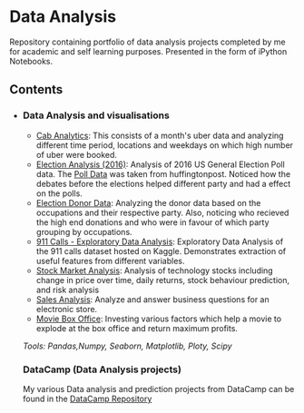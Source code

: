 # Data Analysis
Repository containing portfolio of data analysis projects completed by me for academic and self learning purposes. Presented in the form of iPython Notebooks. 

## Contents

- ### Data Analysis and visualisations

  - [Cab Analytics](https://github.com/shahmonil/Data-Analysis-and-Visualization-Projects/blob/master/Cab%20Analytics/Uber%20Data%20Analysis.ipynb): This consists of a month's uber data and analyzing different time period, locations and weekdays on which high number of uber were booked.  
  - [Election Analysis (2016)](https://github.com/shahmonil/Data-Analysis-and-Visualization-Projects/blob/master/Election%20Analysis%20(2016)/Election%20Analysis%20(2016).ipynb): Analysis of 2016 US General Election Poll data. The [Poll Data](https://elections.huffingtonpost.com/pollster/2016-general-election-trump-vs-clinton) was taken from huffingtonpost. Noticed how the debates before the elections helped different party and had a effect on the polls. 
  - [Election Donor Data](https://github.com/shahmonil/Data-Analysis-and-Visualization-Projects/blob/master/Election%20Analysis%20(2016)/Election%20Donor%20Data%20(2012).ipynb): Analyzing the donor data based on the occupations and their respective party. Also, noticing who recieved the high end donations and who were in favour of which party grouping by occupations.
  - [911 Calls - Exploratory Data Analysis](https://github.com/shahmonil/Emergency-911-Calls-Analysis/blob/master/Emergency-911%20Calls.ipynb): Exploratory Data Analysis of the 911 calls dataset hosted on Kaggle. Demonstrates extraction of useful features from different variables.
  - [Stock Market Analysis](https://github.com/shahmonil/Stock-Market-Analysis-Risk/blob/master/Stock%20Market%20Analysis.ipynb): Analysis of technology stocks including change in price over time, daily returns, stock behaviour prediction, and risk analysis
  - [Sales Analysis](https://github.com/shahmonil/Sales-Analysis/blob/master/Sales%20Analysis.ipynb): Analyze and answer business questions for an electronic store. 
  - [Movie Box Office](https://github.com/shahmonil/Investigating-TMDB/blob/master/Investigating_TMDB.ipynb): Investing various factors which help a movie to explode at the box office and return maximum profits. 

  _Tools: Pandas,Numpy, Seaborn, Matplotlib, Ploty, Scipy_
  
  
  ### DataCamp (Data Analysis projects) 
  
  My various Data analysis and prediction projects from DataCamp can be found in the [DataCamp Repository](https://github.com/shahmonil/DataCampProjects)
